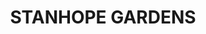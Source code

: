 ---
lastmod: '2025-04-06T06:05:20+00:00'
latitude: -33.737863
layout: suburb
longitude: 150.922732
postcode: '2768'
state: NSW
title: STANHOPE GARDENS
url: /nsw/stanhope-gardens/
---